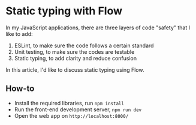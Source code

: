# Static typing with Flow

In my JavaScript applications, there are three layers of code "safety" that I like to add:

1. ESLint, to make sure the code follows a certain standard
2. Unit testing, to make sure the codes are testable
3. Static typing, to add clarity and reduce confusion

In this article, I'd like to discuss static typing using Flow.

## How-to

* Install the required libraries, run `npm install`
* Run the front-end development server, `npm run dev`
* Open the web app on `http://localhost:8000/`